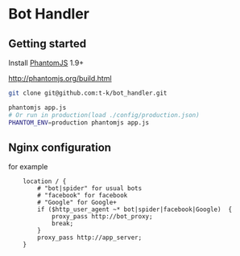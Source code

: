 Bot Handler
====

Getting started
---

Install [PhantomJS](http://phantomjs.org/) 1.9+

http://phantomjs.org/build.html

```bash
git clone git@github.com:t-k/bot_handler.git

phantomjs app.js
# Or run in production(load ./config/production.json)
PHANTOM_ENV=production phantomjs app.js
```

Nginx configuration
---

for example

```nginx
    location / {
        # "bot|spider" for usual bots
        # "facebook" for facebook
        # "Google" for Google+
        if ($http_user_agent ~* bot|spider|facebook|Google)  {
            proxy_pass http://bot_proxy;
            break;
        }
        proxy_pass http://app_server;
    }
```
